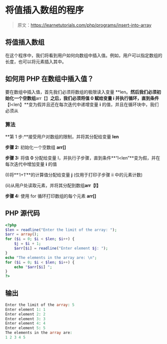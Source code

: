 # 将值插入数组的程序

> 原文：<https://learnetutorials.com/php/programs/insert-into-array>

## 将值插入数组

在这个程序中，我们将看到用户如何向数组中插入值。例如，用户可以指定数组的长度，也可以将元素插入其中。

## 如何用 PHP 在数组中插入值？

要在数组中插入值，首先我们必须将数组的极限读入变量 **len。**然后我们必须初始化一个空数组**arr【】**之后，我们必须将值 **0** 赋给变量 **i** 并执行循环，直到条件**【I<len】**变为假并且还在每次迭代中递增变量 **i** 的值，并且在循环块中，我们必须从

### 算法

**第 1 步:**接受用户对数组的限制，并将其分配给变量 **len**

**步骤 2:** 初始化一个空数组 **arr[]**

**步骤 3:** 将值 **0** 分配给变量 I，并执行子步骤，直到条件**“I<len”**变为假，并在每次迭代中增加变量 **i** 的值

(I)将**‘I+1’**的计算值分配给变量 **j** (仅用于打印子步骤 ii 中的元素计数)

(ii)从用户处读取元素，并将其分配到数组**arr【I】**

**步骤 4:** 使用 for 循环打印数组的每个元素 **arr[]**

## PHP 源代码

```php
<?php
$len = readline("Enter the limit of the array: ");
$arr = array();
for ($i = 0; $i < $len; $i++) {
    $j = $i + 1;
    $arr[$i] = readline("Enter element $j: ");
}
echo "The elements in the array are: \n";
for ($i = 0; $i < $len; $i++) {
    echo "$arr[$i] ";
}
?>

```

## 输出

```php
Enter the limit of the array: 5
Enter element 1: 1
Enter element 2: 2
Enter element 3: 3
Enter element 4: 4
Enter element 5: 5
The elements in the array are:
1 2 3 4 5
```